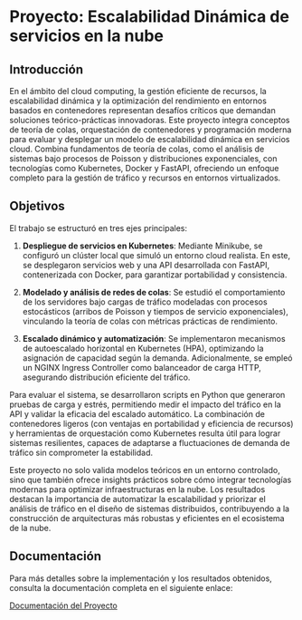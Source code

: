 # Proyecto: Escalabilidad Dinámica de servicios en la nube

## Introducción
En el ámbito del cloud computing, la gestión eficiente de recursos, la escalabilidad dinámica y la optimización del rendimiento en entornos basados en contenedores representan desafíos críticos que demandan soluciones teórico-prácticas innovadoras. Este proyecto integra conceptos de teoría de colas, orquestación de contenedores y programación moderna para evaluar y desplegar un modelo de escalabilidad dinámica en servicios cloud. Combina fundamentos de teoría de colas, como el análisis de sistemas bajo procesos de Poisson y distribuciones exponenciales, con tecnologías como Kubernetes, Docker y FastAPI, ofreciendo un enfoque completo para la gestión de tráfico y recursos en entornos virtualizados.

## Objetivos
El trabajo se estructuró en tres ejes principales:

1. **Despliegue de servicios en Kubernetes**: Mediante Minikube, se configuró un clúster local que simuló un entorno cloud realista. En este, se desplegaron servicios web y una API desarrollada con FastAPI, contenerizada con Docker, para garantizar portabilidad y consistencia.

2. **Modelado y análisis de redes de colas**: Se estudió el comportamiento de los servidores bajo cargas de tráfico modeladas con procesos estocásticos (arribos de Poisson y tiempos de servicio exponenciales), vinculando la teoría de colas con métricas prácticas de rendimiento.

3. **Escalado dinámico y automatización**: Se implementaron mecanismos de autoescalado horizontal en Kubernetes (HPA), optimizando la asignación de capacidad según la demanda. Adicionalmente, se empleó un NGINX Ingress Controller como balanceador de carga HTTP, asegurando distribución eficiente del tráfico.

Para evaluar el sistema, se desarrollaron scripts en Python que generaron pruebas de carga y estrés, permitiendo medir el impacto del tráfico en la API y validar la eficacia del escalado automático. La combinación de contenedores ligeros (con ventajas en portabilidad y eficiencia de recursos) y herramientas de orquestación como Kubernetes resulta útil para lograr sistemas resilientes, capaces de adaptarse a fluctuaciones de demanda de tráfico sin comprometer la estabilidad.

Este proyecto no solo valida modelos teóricos en un entorno controlado, sino que también ofrece insights prácticos sobre cómo integrar tecnologías modernas para optimizar infraestructuras en la nube. Los resultados destacan la importancia de automatizar la escalabilidad y priorizar el análisis de tráfico en el diseño de sistemas distribuidos, contribuyendo a la construcción de arquitecturas más robustas y eficientes en el ecosistema de la nube.

## Documentación
Para más detalles sobre la implementación y los resultados obtenidos, consulta la documentación completa en el siguiente enlace:

[Documentación del Proyecto](https://proyectosunrc.github.io/tp_final_trafico/)

